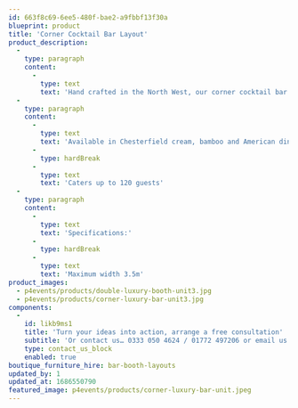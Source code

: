 ```yaml
---
id: 663f8c69-6ee5-480f-bae2-a9fbbf13f30a
blueprint: product
title: 'Corner Cocktail Bar Layout'
product_description:
  -
    type: paragraph
    content:
      -
        type: text
        text: 'Hand crafted in the North West, our corner cocktail bar is perfect for a larger event, lending itself to those tricky spaces whilst retaining ultimate elegance.'
  -
    type: paragraph
    content:
      -
        type: text
        text: 'Available in Chesterfield cream, bamboo and American diner'
      -
        type: hardBreak
      -
        type: text
        text: 'Caters up to 120 guests'
  -
    type: paragraph
    content:
      -
        type: text
        text: 'Specifications:'
      -
        type: hardBreak
      -
        type: text
        text: 'Maximum width 3.5m'
product_images:
  - p4events/products/double-luxury-booth-unit3.jpg
  - p4events/products/corner-luxury-bar-unit3.jpg
components:
  -
    id: likb9ms1
    title: 'Turn your ideas into action, arrange a free consultation'
    subtitle: 'Or contact us… 0333 050 4624 / 01772 497206 or email us: info@p4events.co.uk'
    type: contact_us_block
    enabled: true
boutique_furniture_hire: bar-booth-layouts
updated_by: 1
updated_at: 1686550790
featured_image: p4events/products/corner-luxury-bar-unit.jpeg
---
```

